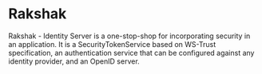 Rakshak
========

Rakshak - Identity Server is a one-stop-shop for incorporating security in an application. It is a SecurityTokenService based on WS-Trust specification, an authentication service that can be configured against any identity provider, and an OpenID server.

